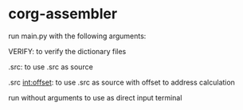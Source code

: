 # corg-assembler

run main.py with the following arguments:

VERIFY: to verify the dictionary files

<filename>.src: to use <filename>.src as source
  
<filename>.src <int:offset>: to use <filename>.src as source with offset to address calculation


run without arguments to use as direct input terminal
